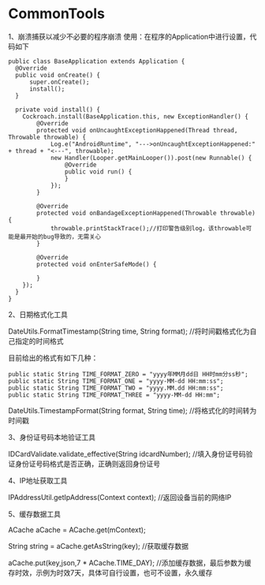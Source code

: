 # CommonTools
1、崩溃捕获以减少不必要的程序崩溃
  使用：在程序的Application中进行设置，代码如下

    public class BaseApplication extends Application {
      @Override
      public void onCreate() {
          super.onCreate();
          install();
      }

      private void install() {
        Cockroach.install(BaseApplication.this, new ExceptionHandler() {
            @Override
            protected void onUncaughtExceptionHappened(Thread thread, Throwable throwable) {
                Log.e("AndroidRuntime", "--->onUncaughtExceptionHappened:" + thread + "<---", throwable);
                new Handler(Looper.getMainLooper()).post(new Runnable() {
                    @Override
                    public void run() {
                    }
                });
            }

            @Override
            protected void onBandageExceptionHappened(Throwable throwable) {
                throwable.printStackTrace();//打印警告级别log，该throwable可能是最开始的bug导致的，无需关心
            }

            @Override
            protected void onEnterSafeMode() {

            }
        });
      }
    }
    
2、日期格式化工具

  DateUtils.FormatTimestamp(String time, String format);    //将时间戳格式化为自己指定的时间格式

  目前给出的格式有如下几种：

    public static String TIME_FORMAT_ZERO = "yyyy年MM月dd日 HH时mm分ss秒";
    public static String TIME_FORMAT_ONE = "yyyy-MM-dd HH:mm:ss";
    public static String TIME_FORMAT_TWO = "yyyy.MM.dd HH:mm:ss";
    public static String TIME_FORMAT_THREE = "yyyy-MM-dd HH:mm";
    
  DateUtils.TimestampFormat(String format, String time);    //将格式化的时间转为时间戳
  
3、身份证号码本地验证工具

  IDCardValidate.validate_effective(String idcardNumber);     //填入身份证号码验证身份证号码格式是否正确，正确则返回身份证号
  
4、IP地址获取工具

  IPAddressUtil.getIpAddress(Context context);     //返回设备当前的网络IP
  
5、缓存数据工具

  ACache aCache = ACache.get(mContext);
  
  String string = aCache.getAsString(key);     //获取缓存数据
  
  aCache.put(key,json,7 * ACache.TIME_DAY);     //添加缓存数据，最后参数为缓存时效，示例为时效7天，具体可自行设置，也可不设置，永久缓存
